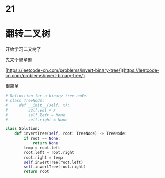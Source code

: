 # 21


# 翻转二叉树

开始学习二叉树了

先来个简单题

[https://leetcode-cn.com/problems/invert-binary-tree/](https://leetcode-cn.com/problems/invert-binary-tree/)

很简单

```python
# Definition for a binary tree node.
# class TreeNode:
#     def __init__(self, x):
#         self.val = x
#         self.left = None
#         self.right = None

class Solution:
    def invertTree(self, root: TreeNode) -> TreeNode:
        if root == None:
            return None
        temp = root.left
        root.left = root.right
        root.right = temp
        self.invertTree(root.left)
        self.invertTree(root.right)
        return root
```




